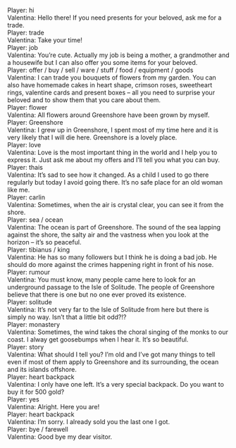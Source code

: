 Player: hi  
Valentina: Hello there! If you need presents for your beloved, ask me for a trade.  
Player: trade  
Valentina: Take your time!  
Player: job  
Valentina: You’re cute. Actually my job is being a mother, a grandmother and a housewife but I can also offer you some items for your beloved.  
Player: offer / buy / sell / ware / stuff / food / equipment / goods  
Valentina: I can trade you bouquets of flowers from my garden. You can also have homemade cakes in heart shape, crimson roses, sweetheart rings, valentine cards and present boxes – all you need to surprise your beloved and to show them that you care about them.  
Player: flower  
Valentina: All flowers around Greenshore have been grown by myself.  
Player: Greenshore  
Valentina: I grew up in Greenshore, I spent most of my time here and it is very likely that I will die here. Greenshore is a lovely place.  
Player: love  
Valentina: Love is the most important thing in the world and I help you to express it. Just ask me about my offers and I’ll tell you what you can buy.  
Player: thais  
Valentina: It’s sad to see how it changed. As a child I used to go there regularly but today I avoid going there. It’s no safe place for an old woman like me.  
Player: carlin  
Valentina: Sometimes, when the air is crystal clear, you can see it from the shore.  
Player: sea / ocean  
Valentina: The ocean is part of Greenshore. The sound of the sea lapping against the shore, the salty air and the vastness when you look at the horizon <sigh> – it’s so peaceful.  
Player: tibianus / king  
Valentina: He has so many followers but <whispers> I think he is doing a bad job. He should do more against the crimes happening right in front of his nose.  
Player: rumour  
Valentina: You must know, many people came here to look for an underground passage to the Isle of Solitude. The people of Greenshore believe that there is one but no one ever proved its existence.  
Player: solitude  
Valentina: It’s not very far to the Isle of Solitude from here but there is simply no way. Isn’t that a little bit odd?!?  
Player: monastery  
Valentina: Sometimes, the wind takes the choral singing of the monks to our coast. I alway get goosebumps when I hear it. It’s so beautiful.  
Player: story  
Valentina: What should I tell you? I’m old and I’ve got many things to tell even if most of them apply to Greenshore and its surrounding, the ocean and its islands offshore.  
Player: heart backpack  
Valentina: I only have one left. It’s a very special backpack. Do you want to buy it for 500 gold?  
Player: yes  
Valentina: Alright. Here you are!  
Player: heart backpack  
Valentina: I’m sorry. I already sold you the last one I got.  
Player: bye / farewell  
Valentina: Good bye my dear visitor.  
